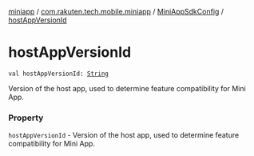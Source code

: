 [miniapp](../../index.md) / [com.rakuten.tech.mobile.miniapp](../index.md) / [MiniAppSdkConfig](index.md) / [hostAppVersionId](./host-app-version-id.md)

# hostAppVersionId

`val hostAppVersionId: `[`String`](https://kotlinlang.org/api/latest/jvm/stdlib/kotlin/-string/index.html)

Version of the host app, used to determine feature compatibility for Mini App.

### Property

`hostAppVersionId` - Version of the host app, used to determine feature compatibility for Mini App.